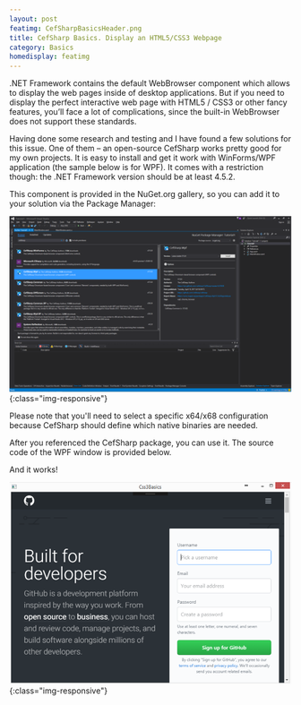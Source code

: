 ```yaml
---
layout: post
featimg: CefSharpBasicsHeader.png
title: CefSharp Basics. Display an HTML5/CSS3 Webpage
category: Basics
homedisplay: featimg
---
```

.NET Framework contains the default WebBrowser component which allows to display the web pages inside of desktop applications. But if you need to display the perfect interactive web page with HTML5 / CSS3 or other fancy features, you’ll face a lot of complications, since the built-in WebBrowser does not support these standards.

Having done some research and testing and I have found a few solutions for this issue.  One of them – an open-source CefSharp works pretty good for my own projects. It is easy to install and get it work with WinForms/WPF application (the sample below is for WPF). It comes with a restriction though: the .NET Framework version should be at least 4.5.2.

This component is provided in the NuGet.org gallery, so you can add it to your solution via the Package Manager:

![image-title-here](/img/CefSharpBasicsPackageManager.png){:class="img-responsive"}

Please note that you'll need to select a specific x64/x68 configuration because CefSharp should define which native binaries are needed.

After you referenced the CefSharp package, you can use it. The source code of the WPF window is provided below.

<script src="https://gist.github.com/cefsharptutorials/293648782c1c41d1bb589816a3d4ce49.js"></script>

And it works!

![image-title-here](/img/CefSharpBasicsOutput.png){:class="img-responsive"}
